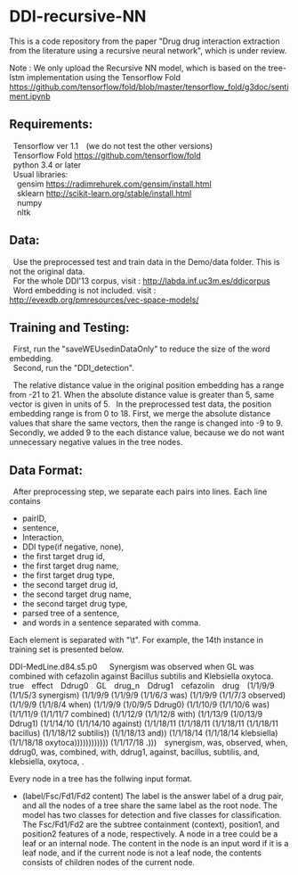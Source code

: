 # DDI-recursive-NN

This is a code repository from the paper "Drug drug interaction extraction from the literature using a recursive neural network", which is under review.

Note : We only upload the Recursive NN model, which is based on the tree-lstm implementation using the Tensorflow Fold https://github.com/tensorflow/fold/blob/master/tensorflow_fold/g3doc/sentiment.ipynb

## Requirements:  
&ensp;Tensorflow ver 1.1&ensp;&ensp;(we do not test the other versions)  
&ensp;Tensorflow Fold https://github.com/tensorflow/fold  
&ensp;python 3.4 or later  
&ensp;Usual libraries:  
&ensp;&ensp;gensim https://radimrehurek.com/gensim/install.html  
&ensp;&ensp;sklearn http://scikit-learn.org/stable/install.html  
&ensp;&ensp;numpy  
&ensp;&ensp;nltk

## Data:  
&ensp;Use the preprocessed test and train data in the Demo/data folder. This is not the original data.  
&ensp;For the whole DDI'13 corpus, visit : http://labda.inf.uc3m.es/ddicorpus  
&ensp;Word embedding is not included. visit : http://evexdb.org/pmresources/vec-space-models/

[//]: # (&ensp;We report the ids of the training set in the "TrainingSetIDs" file.)

## Training and Testing:  
&ensp;First, run the "saveWEUsedinDataOnly" to reduce the size of the word embedding.  
&ensp;Second, run the "DDI_detection".  


&ensp;The relative distance value in the original position embedding has a range from -21 to 21. When the absolute distance value is greater than 5, same vector is given in units of 5. 
&ensp;In the preprocessed test data, the position embedding range is from 0 to 18. First, we merge the absolute distance values that share the same vectors, then the range is changed into -9 to 9. Secondly, we added 9 to the each distance value, because we do not want unnecessary negative values in the tree nodes.

## Data Format:  
&ensp;After preprocessing step, we separate each pairs into lines. Each line contains
+ pairID,
+ sentence,
+ Interaction,
+ DDI type(if negative, none),
+ the first target drug id,
+ the first target drug name,
+ the first target drug type,
+ the second target drug id,
+ the second target drug name,
+ the second target drug type,
+ parsed tree of a sentence,
+ and words in a sentence separated with comma.

Each element is separated with "\t". For example, the 14th instance in training set is presented below.

DDI-MedLine.d84.s5.p0 &ensp;&ensp; Synergism was observed when <Ddrug0>GL</Ddrug0> was combined with <Ddrug1>cefazolin</Ddrug1> against Bacillus subtilis and Klebsiella oxytoca.&ensp;&ensp;true&ensp;&ensp;effect&ensp;&ensp;Ddrug0&ensp;&ensp;GL&ensp;&ensp;drug_n&ensp;&ensp;Ddrug1&ensp;&ensp;cefazolin&ensp;&ensp;drug&ensp;&ensp;(1/1/9/9 (1/1/5/3 synergism) (1/1/9/9 (1/1/9/9 (1/1/6/3 was) (1/1/9/9 (1/1/7/3 observed) (1/1/9/9 (1/1/8/4 when) (1/1/9/9 (1/0/9/5 Ddrug0) (1/1/10/9 (1/1/10/6 was) (1/1/11/9 (1/1/11/7 combined) (1/1/12/9 (1/1/12/8 with) (1/1/13/9 (1/0/13/9 Ddrug1) (1/1/14/10 (1/1/14/10 against) (1/1/18/11 (1/1/18/11 (1/1/18/11 (1/1/18/11 bacillus) (1/1/18/12 subtilis)) (1/1/18/13 and)) (1/1/18/14 (1/1/18/14 klebsiella) (1/1/18/18 oxytoca)))))))))))) (1/1/17/18 .)))&ensp;&ensp;synergism, was, observed, when, ddrug0, was, combined, with, ddrug1, against, bacillus, subtilis, and, klebsiella, oxytoca, .

Every node in a tree has the follwing input format.
* (label/Fsc/Fd1/Fd2 content)
The label is the answer label of a drug pair, and all the nodes of a tree share the same label as the root node. The model has two classes for detection and five classes for classification. The Fsc/Fd1/Fd2 are the subtree containment (context), position1, and position2 features of a node, respectively. A node in a tree could be a leaf or an internal node. The content in the node is an input word if it is a leaf node, and if the current node is not a leaf node, the contents consists of children nodes of the current node.
